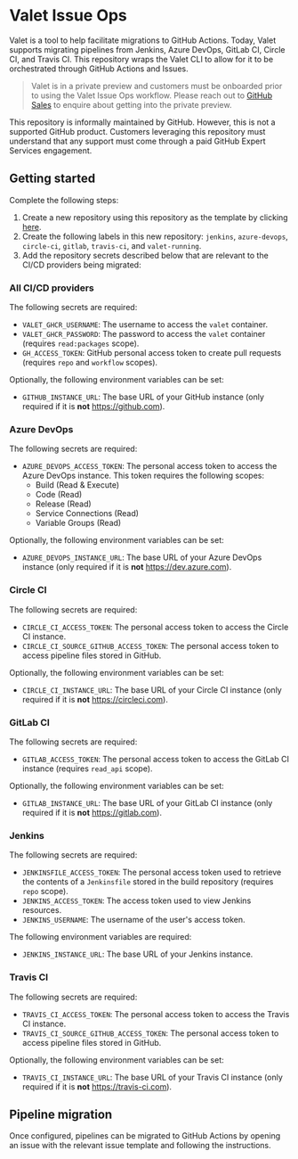 # Valet Issue Ops

Valet is a tool to help facilitate migrations to GitHub Actions. Today, Valet supports migrating pipelines from Jenkins, Azure DevOps, GitLab CI, Circle CI, and Travis CI. This repository wraps the Valet CLI to allow for it to be orchestrated through GitHub Actions and Issues.

> Valet is in a private preview and customers must be onboarded prior to using the Valet Issue Ops workflow. Please reach out to [GitHub Sales](https://github.com/enterprise/contact) to enquire about getting into the private preview.

This repository is informally maintained by GitHub. However, this is not a supported GitHub product. Customers leveraging this repository must understand that any support must come through a paid GitHub Expert Services engagement.

## Getting started

Complete the following steps:

1. Create a new repository using this repository as the template by clicking [here](https://github.com/valet-customers/issue-ops/generate). 
2. Create the following labels in this new repository: `jenkins`, `azure-devops`, `circle-ci`, `gitlab`, `travis-ci`, and `valet-running`.
3. Add the repository secrets described below that are relevant to the CI/CD providers being migrated:

### All CI/CD providers

The following secrets are required:

- `VALET_GHCR_USERNAME`: The username to access the `valet` container.
- `VALET_GHCR_PASSWORD`: The password to access the `valet` container (requires `read:packages` scope).
- `GH_ACCESS_TOKEN`: GitHub personal access token to create pull requests (requires `repo` and `workflow` scopes).

Optionally, the following environment variables can be set:

- `GITHUB_INSTANCE_URL`: The base URL of your GitHub instance (only required if it is **not** <https://github.com>).

### Azure DevOps

The following secrets are required:

- `AZURE_DEVOPS_ACCESS_TOKEN`: The personal access token to access the Azure DevOps instance. This token requires the following scopes:
  - Build (Read & Execute)
  - Code (Read)
  - Release (Read)
  - Service Connections (Read)
  - Variable Groups (Read)

Optionally, the following environment variables can be set:

- `AZURE_DEVOPS_INSTANCE_URL`: The base URL of your Azure DevOps instance (only required if it is **not** <https://dev.azure.com>).

### Circle CI

The following secrets are required:

- `CIRCLE_CI_ACCESS_TOKEN`: The personal access token to access the Circle CI instance.
- `CIRCLE_CI_SOURCE_GITHUB_ACCESS_TOKEN`: The personal access token to access pipeline files stored in GitHub.

Optionally, the following environment variables can be set:

- `CIRCLE_CI_INSTANCE_URL`: The base URL of your Circle CI instance (only required if it is **not** <https://circleci.com>).

### GitLab CI

The following secrets are required:

- `GITLAB_ACCESS_TOKEN`: The personal access token to access the GitLab CI instance (requires `read_api` scope).

Optionally, the following environment variables can be set:

- `GITLAB_INSTANCE_URL`: The base URL of your GitLab CI instance (only required if it is **not** <https://gitlab.com>).

### Jenkins

The following secrets are required:

- `JENKINSFILE_ACCESS_TOKEN`: The personal access token used to retrieve the contents of a `Jenkinsfile` stored in the build repository (requires `repo` scope).
- `JENKINS_ACCESS_TOKEN`: The access token used to view Jenkins resources.
- `JENKINS_USERNAME`: The username of the user's access token.

The following environment variables are required:

- `JENKINS_INSTANCE_URL`: The base URL of your Jenkins instance.

### Travis CI

The following secrets are required:

- `TRAVIS_CI_ACCESS_TOKEN`: The personal access token to access the Travis CI instance.
- `TRAVIS_CI_SOURCE_GITHUB_ACCESS_TOKEN`: The personal access token to access pipeline files stored in GitHub.

Optionally, the following environment variables can be set:

- `TRAVIS_CI_INSTANCE_URL`: The base URL of your Travis CI instance (only required if it is **not** <https://travis-ci.com>).

## Pipeline migration

Once configured, pipelines can be migrated to GitHub Actions by opening an issue with the relevant issue template and following the instructions.
